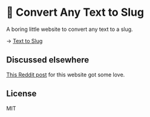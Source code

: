 🐌 Convert Any Text to Slug
=======

A boring little website to convert any text to a slug.

→ [Text to Slug](https://text-to-slug.pages.dev/)

## Discussed elsewhere

[This Reddit post](https://www.reddit.com/r/webdev/comments/14vv8lp/just_deployed_a_simple_and_boring_little_website/) for this website got some love.

## License

MIT